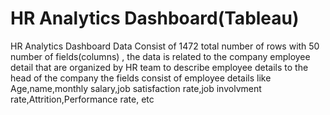 # HR Analytics Dashboard(Tableau)	
HR Analytics Dashboard   Data  Consist of 1472 total number of rows with 50 number of fields(columns)  , the data is related to the company employee detail that are organized by HR team to describe  employee details to  the  head of the company
the fields consist of employee details like Age,name,monthly salary,job satisfaction rate,job involvment rate,Attrition,Performance rate, etc
